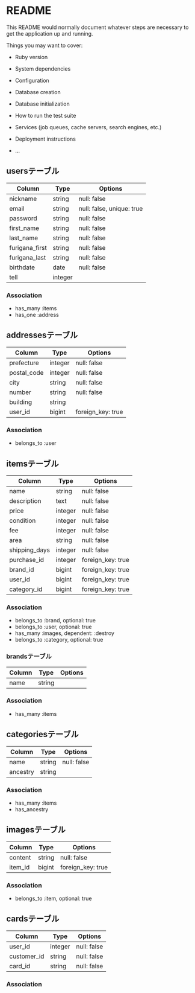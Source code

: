 # README

This README would normally document whatever steps are necessary to get the
application up and running.

Things you may want to cover:

* Ruby version

* System dependencies

* Configuration

* Database creation

* Database initialization

* How to run the test suite

* Services (job queues, cache servers, search engines, etc.)

* Deployment instructions

* ...

## usersテーブル
|Column|Type|Options|
|------|----|-------|
|nickname|string|null: false|
|email|string|null: false, unique: true|
|password|string|null: false|
|first_name|string|null: false|
|last_name|string|null: false|
|furigana_first|string|null: false|
|furigana_last|string|null: false|
|birthdate|date|null: false|
|tell|integer|

### Association
- has_many :items
- has_one :address



## addressesテーブル
|Column|Type|Options|
|------|----|-------|
|prefecture|integer|null: false|
|postal_code|integer|null: false|
|city|string|null: false|
|number|string|null: false|
|building|string|
|user_id|bigint|foreign_key: true|

### Association
- belongs_to :user



## itemsテーブル
|Column|Type|Options|
|------|----|-------|
|name|string|null: false|
|description|text|null: false|
|price|integer|null: false|
|condition|integer|null: false|
|fee|integer|null: false|
|area|string|null: false|
|shipping_days|integer|null: false|
|purchase_id|integer|foreign_key: true|
|brand_id|bigint|foreign_key: true|
|user_id|bigint|foreign_key: true|
|category_id|bigint|foreign_key: true|

### Association
- belongs_to :brand, optional: true
- belongs_to :user, optional: true
- has_many :images, dependent: :destroy
- belongs_to :category, optional: true



### brandsテーブル
|Column|Type|Options|
|------|----|-------|
|name|string|

### Association
- has_many :items



## categoriesテーブル
|Column|Type|Options|
|------|----|-------|
|name|string|null: false|
|ancestry|string|

### Association
- has_many :items
- has_ancestry



## imagesテーブル
|Column|Type|Options|
|------|----|-------|
|content|string|null: false|
|item_id|bigint|foreign_key: true|

### Association
- belongs_to :item, optional: true



## cardsテーブル
|Column|Type|Options|
|------|----|-------|
|user_id|integer|null: false|
|customer_id|string|null: false|
|card_id|string|null: false|

### Association
